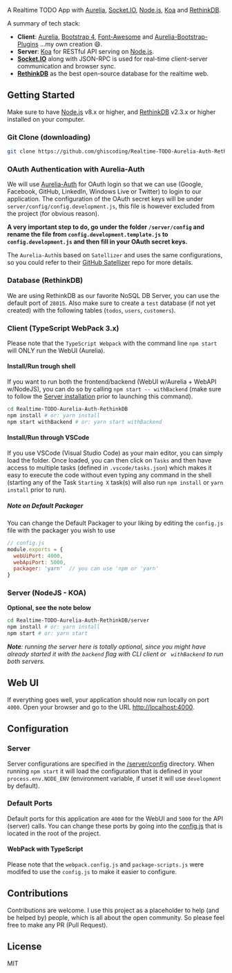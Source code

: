 A Realtime TODO App with [Aurelia](http://aurelia.io), [Socket.IO](http://socket.io/), [Node.js](http://www.nodejs.org/), [Koa](http://koajs.com/) and [RethinkDB](https://www.rethinkdb.com/).

A summary of tech stack:
* **Client**: [Aurelia](http://aurelia.io/), [Bootstrap 4](http://getbootstrap.com/), [Font-Awesome](http://fontawesome.io/) and [Aurelia-Bootstrap-Plugins](https://github.com/ghiscoding/Aurelia-Bootstrap-Plugins) ...my own creation :smile:.
* **Server**: [Koa](http://koajs.com/) for RESTful API serving on [Node.js](https://nodejs.org/).
* **[Socket.IO](http://socket.io/)** along with JSON-RPC is used for real-time client-server communication and browser sync.
* **[RethinkDB](https://rethinkdb.com/)** as the best open-source database for the realtime web.

## Getting Started
Make sure to have [Node.js](https://nodejs.org/) v8.x or higher, and [RethinkDB](https://rethinkdb.com/) v2.3.x or higher installed on your computer.

### Git Clone (downloading)
```bash
git clone https://github.com/ghiscoding/Realtime-TODO-Aurelia-Auth-RethinkDB
```

### OAuth Authentication with Aurelia-Auth
We will use [Aurelia-Auth](https://github.com/paulvanbladel/aurelia-auth) for OAuth login so that we can use (Google, Facebook, GitHub, LinkedIn, Windows Live or Twitter) to login to our application. The configuration of the OAuth secret keys will be under `server/config/config.development.js`, this file is however excluded from the project (for obvious reason).

**A very important step to do, go under the folder `/server/config` and rename the file from `config.development.template.js` to `config.development.js` and then fill in your OAuth secret keys.**

The `Aurelia-Auth`is based on `Satellizer` and uses the same configurations, so you could refer to their [GitHub Satellizer](https://github.com/sahat/satellizer) repo for more details.

### Database (RethinkDB)
We are using RethinkDB as our favorite NoSQL DB Server, you can use the default port of `28015`.
Also make sure to create a `test` database (if not yet created) with the following tables (`todos`, `users`, `customers`).

### Client (TypeScript WebPack 3.x)
Please note that the `TypeScript Webpack` with the command line `npm start` will ONLY run the WebUI (Aurelia).

#### Install/Run trough shell
If you want to run both the frontend/backend (WebUI w/Aurelia + WebAPI w/NodeJS), you can do so by calling `npm start -- withBackend` (make sure to follow the [Server installation](#server-nodejs---koa) prior to launching this command).
```bash
cd Realtime-TODO-Aurelia-Auth-RethinkDB
npm install # or: yarn install
npm start withBackend # or: yarn start withBackend
```

#### Install/Run through VSCode
If you use VSCode (Visual Studio Code) as your main editor, you can simply load the folder. Once loaded, you can then click on `Tasks` and then have access to multiple tasks (defined in `.vscode/tasks.json`) which makes it easy to execute the code without even typing any command in the shell (starting any of the Task `Starting X` task(s) will also run `npm install` or `yarn install` prior to run).
##### Note on Default Packager
You can change the Default Packager to your liking by editing the `config.js` file with the packager you wish to use
```javascript
// config.js
module.exports = {
  webUiPort: 4000,
  webApiPort: 5000,
  packager: 'yarn'  // you can use 'npm or 'yarn'
}
```

### Server (NodeJS - KOA)
**Optional, see the note below**
```bash
cd Realtime-TODO-Aurelia-Auth-RethinkDB/server
npm install # or: yarn install
npm start # or: yarn start
```

_**Note**: running the server here is totally optional, since you might have already started it with the `backend` flag with CLI client or ` withBackend` to run both servers._

## Web UI
If everything goes well, your application should now run locally on port `4000`. Open your browser and go to the URL [http://localhost:4000](http://localhost:4000).

## Configuration
### Server
Server configurations are specified in the [/server/config](https://github.com/ghiscoding/Realtime-TODO-Aurelia-Auth-RethinkDB/blob/master/config.js) directory. When running `npm start` it will load the configuration that is defined in your `process.env.NODE_ENV` (environment variable, if unset it will use `development` by default).

### Default Ports
Default ports for this application are `4000` for the WebUI and `5000` for the API (server) calls.
You can change these ports by going into the [config.js](https://github.com/ghiscoding/Realtime-TODO-Aurelia-Auth-RethinkDB/blob/master/config.js) that is located in the root of the project.

#### WebPack with TypeScript
Please note that the `webpack.config.js` and `package-scripts.js` were modifed to use the `config.js` to make it easier to configure.

## Contributions
Contributions are welcome. I use this project as a placeholder to help (and be helped by) people, which is all about the open community. So please feel free to make any PR (Pull Request).

## License
MIT
